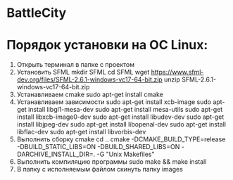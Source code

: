 # BattleCity
# Порядок установки на ОС Linux:

1. Открыть терминал в папке с проектом
2. Установить SFML
  mkdir SFML
  cd SFML
  wget https://www.sfml-dev.org/files/SFML-2.6.1-windows-vc17-64-bit.zip
  unzip SFML-2.6.1-windows-vc17-64-bit.zip
3. Устанавливаем cmake
  sudo apt-get install cmake
4. Устанавливаем зависимости
   sudo apt-get install xcb-image
   sudo apt-get install libgl1-mesa-dev
   sudo apt-get install mesa-utils
   sudo apt-get install libxcb-image0-dev
   sudo apt-get install libudev-dev
   sudo apt-get install libjpeg-dev
   sudo apt-get install libopenal-dev
   sudo apt-get install libflac-dev
   sudo apt-get install libvorbis-dev
5. Выполнить сборку cmake
   cd ..
   cmake -DCMAKE_BUILD_TYPE=release -DBUILD_STATIC_LIBS=ON -DBUILD_SHARED_LIBS=ON -DARCHIVE_INSTALL_DIR=. -G "Unix Makefiles"
6. Выполнить компиляцию программы
   sudo make && make install
7. В папку с исполняемым файлом скинуть папку images
